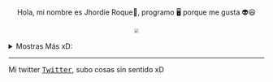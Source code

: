 
<!---
roke741/roke741 is a ✨ special ✨ repository because its `README.md` (this file) appears on your GitHub profile.
You can click the Preview link to take a look at your changes.
--->
<p align="center">Hola, mi nombre es Jhordie Roque👦, programo 🖥️ porque me gusta 👽😆</p>
<p align="center">
<img src="https://user-images.githubusercontent.com/65454249/142749625-fabb65fb-b5b9-4119-85d0-5496a363a1e4.gif" style="transform: scale(0.5);">
</p>
<details>
  <summary>Mostras Más xD:</summary>
  <p>Estoy aprendiendo🤓: </p>
  <ul>
    <li>JavaScript</li>
    <li>PHP</li>
    <li>Kotlin</li>
  </ul>
  <p>Aprendido: </p>
  <ul>
    <li>HTML</li>
    <li>Java</li>
    <li>Python</li>
  </ul>
</details>
<hr/>
<p>Mi twitter <a href="https://twitter.com/intent/tweet?text=@JhordieRoque%20uwu%20hello%21%20"><kbd>Twitter</kbd></a>, subo cosas sin sentido xD</p>
